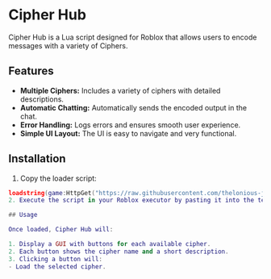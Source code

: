 # Cipher Hub

Cipher Hub is a Lua script designed for Roblox that allows users to encode messages with a variety of Ciphers.

## Features

- **Multiple Ciphers:** Includes a variety of ciphers with detailed descriptions.
- **Automatic Chatting:** Automatically sends the encoded output in the chat.
- **Error Handling:** Logs errors and ensures smooth user experience.
- **Simple UI Layout:** The UI is easy to navigate and very functional.

## Installation

1. Copy the loader script:
```lua
loadstring(game:HttpGet("https://raw.githubusercontent.com/thelonious-jaha/Cipher-Hub/main/loader.lua"))()```
2. Execute the script in your Roblox executor by pasting it into the textbox.

## Usage

Once loaded, Cipher Hub will:

1. Display a GUI with buttons for each available cipher.
2. Each button shows the cipher name and a short description.
3. Clicking a button will:
- Load the selected cipher.
